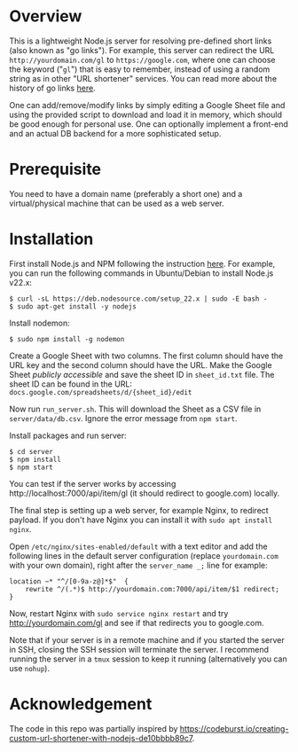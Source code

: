 # Overview

This is a lightweight Node.js server for resolving pre-defined short links (also known as "go links"). For example, this server can redirect the URL `http://yourdomain.com/gl` to `https://google.com`, where one can choose the keyword ("`gl`") that is easy to remember, instead of using a random string as in other "URL shortener" services. You can read more about the history of go links [here](https://medium.com/@golinks/the-full-history-of-go-links-and-the-golink-system-cbc6d2c8bb3).

One can add/remove/modify links by simply editing a Google Sheet file and using the provided script to download and load it in memory, which should be good enough for personal use. One can optionally implement a front-end and an actual DB backend for a more sophisticated setup.

# Prerequisite

You need to have a domain name (preferably a short one) and a virtual/physical machine that can be used as a web server.

# Installation

First install Node.js and NPM following the instruction [here](https://github.com/nodesource/distributions/blob/master/README.md).
For example, you can run the following commands in Ubuntu/Debian to install Node.js v22.x:
```
$ curl -sL https://deb.nodesource.com/setup_22.x | sudo -E bash -
$ sudo apt-get install -y nodejs
```

Install nodemon:
```
$ sudo npm install -g nodemon
```

Create a Google Sheet with two columns. The first column should have the URL key and the second column should have the URL.
Make the Google Sheet *publicly accessible* and save the sheet ID in `sheet_id.txt` file. The sheet ID can be found in the URL: `docs.google.com/spreadsheets/d/{sheet_id}/edit`

Now run `run_server.sh`. This will download the Sheet as a CSV file in `server/data/db.csv`. Ignore the error message from `npm start`.

Install packages and run server:
```
$ cd server
$ npm install
$ npm start
```

You can test if the server works by accessing http://localhost:7000/api/item/gl (it should redirect to google.com) locally.

The final step is setting up a web server, for example Nginx, to redirect payload. If you don't have Nginx you can install it with `sudo apt install nginx`.

Open `/etc/nginx/sites-enabled/default` with a text editor and add the following lines
in the default server configuration (replace `yourdomain.com` with your own domain),
right after the `server_name _;` line for example:
```
location ~* "^/[0-9a-z@]*$"  {
    rewrite ^/(.*)$ http://yourdomain.com:7000/api/item/$1 redirect;
}
```

Now, restart Nginx with `sudo service nginx restart` and try http://yourdomain.com/gl and see if that redirects you to google.com.

Note that if your server is in a remote machine and if you started the server in SSH, closing the SSH session will terminate the server. I recommend running the server in a `tmux` session to keep it running (alternatively you can use `nohup`).

# Acknowledgement

The code in this repo was partially inspired by https://codeburst.io/creating-custom-url-shortener-with-nodejs-de10bbbb89c7.
